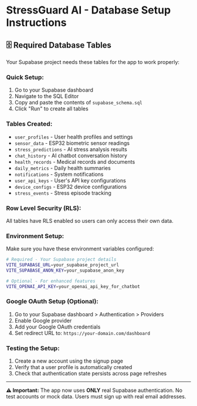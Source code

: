 # StressGuard AI - Database Setup Instructions

## 🗄️ **Required Database Tables**

Your Supabase project needs these tables for the app to work properly:

### **Quick Setup:**

1. Go to your Supabase dashboard
2. Navigate to the SQL Editor
3. Copy and paste the contents of `supabase_schema.sql`
4. Click "Run" to create all tables

### **Tables Created:**

- `user_profiles` - User health profiles and settings
- `sensor_data` - ESP32 biometric sensor readings
- `stress_predictions` - AI stress analysis results
- `chat_history` - AI chatbot conversation history
- `health_records` - Medical records and documents
- `daily_metrics` - Daily health summaries
- `notifications` - System notifications
- `user_api_keys` - User's API key configurations
- `device_configs` - ESP32 device configurations
- `stress_events` - Stress episode tracking

### **Row Level Security (RLS):**

All tables have RLS enabled so users can only access their own data.

### **Environment Setup:**

Make sure you have these environment variables configured:

```bash
# Required - Your Supabase project details
VITE_SUPABASE_URL=your_supabase_project_url
VITE_SUPABASE_ANON_KEY=your_supabase_anon_key

# Optional - For enhanced features
VITE_OPENAI_API_KEY=your_openai_api_key_for_chatbot
```

### **Google OAuth Setup (Optional):**

1. Go to your Supabase dashboard > Authentication > Providers
2. Enable Google provider
3. Add your Google OAuth credentials
4. Set redirect URL to: `https://your-domain.com/dashboard`

### **Testing the Setup:**

1. Create a new account using the signup page
2. Verify that a user profile is automatically created
3. Check that authentication state persists across page refreshes

---

**⚠️ Important:** The app now uses **ONLY** real Supabase authentication. No test accounts or mock data. Users must sign up with real email addresses.
